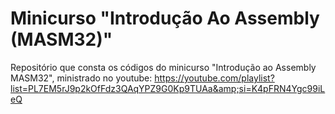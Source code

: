 # Minicurso "Introdução Ao Assembly (MASM32)"
Repositório que consta os códigos do minicurso "Introdução ao Assembly MASM32", ministrado no youtube: https://youtube.com/playlist?list=PL7EM5rJ9p2kOfFdz3QAqYPZ9G0Kp9TUAa&amp;si=K4pFRN4Ygc99iLeQ
